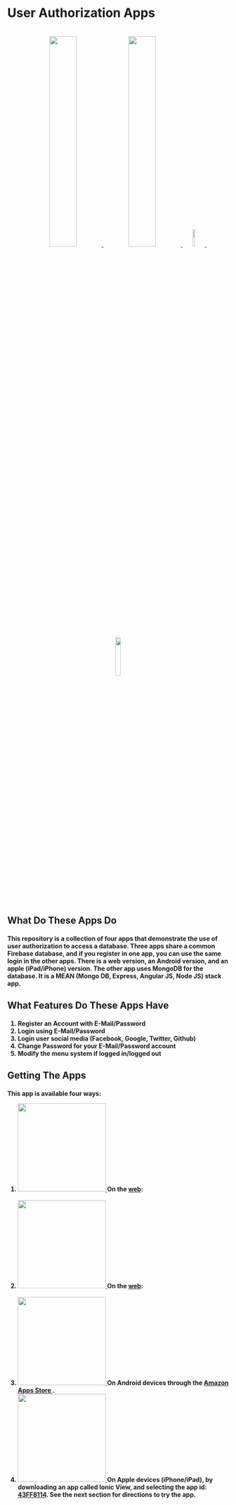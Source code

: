 <h1>User Authorization Apps</h1>

  <br>
    <center>
      <a href="http://scottnakada.github.io/UserAuth/yoFireAuth/dist/public/index.html">
        <img src="images/LaptopUserAuth.png" width="35%">
      </a>
      <a href="http://scottnakada.github.io/UserAuth/yoMongoAuth/dist/public/index.html">
              <img src="images/LaptopMongoAuth.png" width="35%">
            </a>
      <a href="http://www.amazon.com/Ionic-Firebase-User-Authentication-App/dp/B014LUR2HI/ref=sr_1_1?s=mobile-apps&ie=UTF8&qid=1440823545&sr=1-1&keywords=ionFireAuth">
        <img src="images/AndroidUserAuth.png" width="10%">
      </a>&nbsp;&nbsp;&nbsp;
      <a href="http://scottnakada.github.io/UserAuth/#ios">
        <img src="images/iPadUserAuth.png" width="15%">
      </a>
    </center>
  <br>

  <h2>What Do These Apps Do</h2>
    <h4>
      <p>
        This repository is a collection of four apps that demonstrate the use of user authorization
        to access a database.  Three apps share a common Firebase database, and if you register
        in one app, you can use the same login in the other apps.  There is a web version, an
        Android version, and an apple (iPad/iPhone) version.  The other app uses MongoDB
        for the database.  It is a MEAN (Mongo DB, Express, Angular JS, Node JS) stack app.
      </p>
    </h4>
    
  <h2>What Features Do These Apps Have</h2>
    <h4>
      <ol>
        <li>Register an Account with E-Mail/Password</li>
        <li>Login using E-Mail/Password</li>
        <li>Login user social media (Facebook, Google, Twitter, Github)</li>
        <li>Change Password for your E-Mail/Password account</li>
        <li>Modify the menu system if logged in/logged out</li>
      </ol>
    </h4>

  <h2>Getting The Apps</h2>
    <h4>
      <p>
        This app is available four ways:
      </p>
      <ol>
        <li>
          <a href="http://scottnakada.github.io/UserAuth/yoFireAuth/dist/public/index.html">
            <img src="images/LaptopUserAuth.png" height="200px"/>
          </a>
          On the <a href="http://scottnakada.github.io/UserAuth/yoFireAuth/dist/public/index.html">web</a>:<br><br>
        </li>
        <li>
          <a href="http://scottnakada.github.io/UserAuth/yoMongoAuth/dist/public/index.html">
            <img src="images/LaptopMongoAuth.png" height="200px"/>
          </a>
          On the <a href="http://scottnakada.github.io/UserAuth/yoMongoAuth/dist/public/index.html">web</a>:<br><br>
        </li>
        <li>
          <a href="http://www.amazon.com/Ionic-Firebase-User-Authentication-App/dp/B014LUR2HI/ref=sr_1_1?s=mobile-apps&ie=UTF8&qid=1440823545&sr=1-1&keywords=ionFireAuth">
            <img src="images/AndroidUserAuth.png" height="200px"/>
          </a>
          On Android devices through the
          <a href="http://www.amazon.com/Ionic-Firebase-User-Authentication-App/dp/B014LUR2HI/ref=sr_1_1?s=mobile-apps&ie=UTF8&qid=1440823545&sr=1-1&keywords=ionFireAuth">
            Amazon Apps Store
          </a>.
        </li>
        <li>
          <a href="http://scottnakada.github.io/UserAuth/index.html#ios">
            <img src="images/iPadUserAuth.png" height="200px"/>
          </a>
          On Apple devices (iPhone/iPad), by downloading an app called Ionic View, and selecting the
          app id: <a href="http://scottnakada.github.io/UserAuth/index.html#ios">43FF8114</a>. See the next section for directions
          to try the app.<br><br>
        </li>
      </ol>
    </h4>
